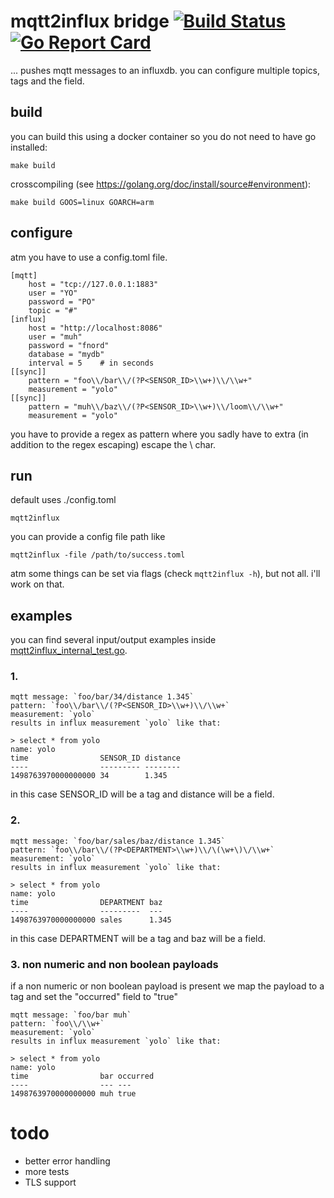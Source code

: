 # mqtt2influx bridge [![Build Status](https://travis-ci.org/nonsenz/mqtt2influx.svg?branch=master)](https://travis-ci.org/nonsenz/mqtt2influx) [![Go Report Card](https://goreportcard.com/badge/github.com/nonsenz/mqtt2influx)](https://goreportcard.com/report/github.com/nonsenz/mqtt2influx)

... pushes mqtt messages to an influxdb. you can configure multiple topics, tags and the field. 

## build

you can build this using a docker container so you do not need to have go installed:

    make build

crosscompiling (see https://golang.org/doc/install/source#environment):
    
    make build GOOS=linux GOARCH=arm
    
## configure

atm you have to use a config.toml file.

    [mqtt]
        host = "tcp://127.0.0.1:1883"
        user = "YO"
        password = "PO"
        topic = "#" 
    [influx]
        host = "http://localhost:8086"
        user = "muh"
        password = "fnord"
        database = "mydb"
        interval = 5    # in seconds
    [[sync]]
        pattern = "foo\\/bar\\/(?P<SENSOR_ID>\\w+)\\/\\w+"
        measurement = "yolo"
    [[sync]]
        pattern = "muh\\/baz\\/(?P<SENSOR_ID>\\w+)\\/loom\\/\\w+"
        measurement = "yolo"
        
you have to provide a regex as pattern where you sadly have to extra (in addition to the regex escaping) escape the \ char.

## run

default uses ./config.toml

    mqtt2influx
    
you can provide a config file path like

    mqtt2influx -file /path/to/success.toml
    
atm some things can be set via flags (check `mqtt2influx -h`), but not all. i'll work on that.

## examples

you can find several input/output examples inside [mqtt2influx_internal_test.go](https://github.com/nonsenz/mqtt2influx/blob/master/mqtt2influx_internal_test.go).

### 1.
    mqtt message: `foo/bar/34/distance 1.345`
    pattern: `foo\\/bar\\/(?P<SENSOR_ID>\\w+)\\/\\w+`
    measurement: `yolo`
    results in influx measurement `yolo` like that:
    
    > select * from yolo
    name: yolo
    time                SENSOR_ID distance
    ----                --------- --------
    1498763970000000000 34        1.345

in this case SENSOR_ID will be a tag and distance will be a field.

### 2.
    mqtt message: `foo/bar/sales/baz/distance 1.345`
    pattern: `foo\\/bar\\/(?P<DEPARTMENT>\\w+)\\/\(\w+\)\/\\w+`
    measurement: `yolo`
    results in influx measurement `yolo` like that:
    
    > select * from yolo
    name: yolo
    time                DEPARTMENT baz
    ----                ---------  ---
    1498763970000000000 sales      1.345
    
in this case DEPARTMENT will be a tag and baz will be a field.

### 3. non numeric and non boolean payloads

if a non numeric or non boolean payload is present we map the payload to a tag and set the "occurred" field to "true"
 
    mqtt message: `foo/bar muh`
    pattern: `foo\\/\\w+`
    measurement: `yolo`
    results in influx measurement `yolo` like that:
    
    > select * from yolo
    name: yolo
    time                bar occurred
    ----                --- ---
    1498763970000000000 muh true
     

# todo

- better error handling
- more tests
- TLS support
